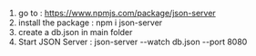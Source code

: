  1. go to : https://www.npmjs.com/package/json-server
 2. install the package : npm i json-server
 3. create a db.json in main folder
 4. Start JSON Server : json-server --watch db.json --port 8080